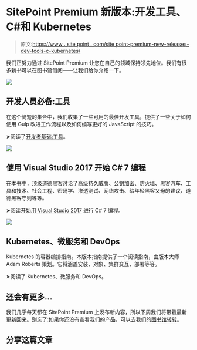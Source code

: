 # SitePoint Premium 新版本:开发工具、C#和 Kubernetes

> 原文:[https://www . site point . com/site point-premium-new-releases-dev-tools-c-kubernetes/](https://www.sitepoint.com/sitepoint-premium-new-releases-dev-tools-c-kubernetes/)

我们正努力通过 SitePoint Premium 让您在自己的领域保持领先地位。我们有很多新书可以在图书馆借阅——让我们给你介绍一下。

![](../Images/00c69210c7a6724d0d1c994f624409de.png)

## 开发人员必备:工具

在这个简短的集合中，我们收集了一些可用的最佳开发工具，提供了一些关于如何使用 Gulp 改进工作流程以及如何编写更好的 JavaScript 的技巧。

➤阅读了[开发者基础:工具](https://www.sitepoint.com/premium/books/developer-essentials-tools/read?utm_source=blog&utm_medium=articles)。

![](../Images/c5c86db21cbe1f9a2a4708088a058f18.png)

## 使用 Visual Studio 2017 开始 C# 7 编程

在本书中，顶级道德黑客讨论了高级持久威胁、公钥加密、防火墙、黑客汽车、工具和技术、社会工程、密码学、渗透测试、网络攻击、给年轻黑客父母的建议、道德黑客守则等等。

➤阅读[开始用 Visual Studio 2017](https://www.sitepoint.com/premium/books/beginning-c-7-programming-with-visual-studio-2017/read?utm_source=blog&utm_medium=articles) 进行 C# 7 编程。

![](../Images/89aca0014c3d9151d6122eab95e812cf.png)

## Kubernetes、微服务和 DevOps

Kubernetes 的容器编排指南。本版本指南提供了一个阅读指南，由版本大师 Adam Roberts 策划。它将涵盖安装、对象、集群交互、部署等等。

➤阅读了 Kubernetes、微服务和 DevOps。

## 还会有更多…

我们几乎每天都在 SitePoint Premium 上发布新内容，所以下周我们将带着最新更新回来。别忘了:如果你还没有查看我们的产品，可以去我们的[图书馆转转](https://www.sitepoint.com/?utm_source=blog&utm_medium=articles)。

## 分享这篇文章